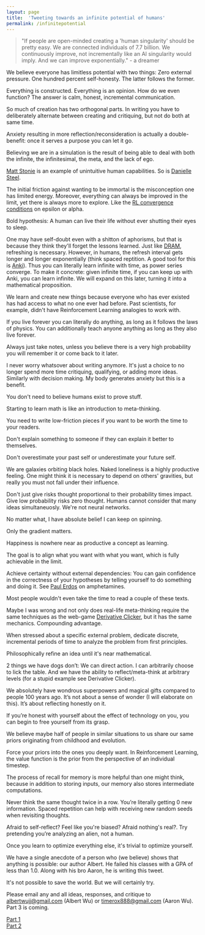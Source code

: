 ```yaml
---
layout: page
title:  'Tweeting towards an infinite potential of humans'
permalink: /infinitepotential
---
```

> "If people are open-minded creating a 'human singularity' should be pretty easy. We are connected individuals of 7.7 billion. We continuously improve, not incrementally like an AI singularity would imply. And we can improve exponentially." - a dreamer



We believe everyone has limitless potential with two things: Zero external pressure. One hundred percent self-honesty. The latter follows the former.

Everything is constructed. Everything is an opinion. How do we even function? The answer is calm, honest, incremental communication. 

So much of creation has two orthogonal parts. In writing you have to deliberately alternate between creating and critiquing, but not do both at same time.

Anxiety resulting in more reflection/reconsideration is actually a double-benefit: once it serves a purpose you can let it go. 

Believing we are in a simulation is the result of being able to deal with both the infinite, the infinitesimal, the meta, and the lack of ego.

[Matt Stonie](https://www.youtube.com/channel/UCd1fLoVFooPeWqCEYVUJZqg) is an example of unintuitive human capabilities. So is [Danielle Steel](https://www.glamour.com/story/danielle-steel-books-interview).

The initial friction against wanting to be immortal is the misconception one has limited energy. Moreover, everything can always be improved in the limit, 
yet there is always more to explore. Like the [RL convergence conditions](http://incompleteideas.net/book/RLbook2018.pdf#page=55) on epsilon or alpha. 

Bold hypothesis: A human can live their life without ever shutting their eyes to sleep.

One may have self-doubt even with a shitton of aphorisms, but that is because they think they'll forget the lessons learned. Just like [DRAM](https://en.wikipedia.org/wiki/Dynamic_random-access_memory), refreshing is necessary. However, in humans, the refresh interval gets longer and longer exponentially (think spaced reptition. A good tool for this is [Anki](https://apps.ankiweb.net/)). Thus you can literally learn infinite with time, as power series converge. To make it concrete: given infinite time, if you can keep up with Anki, you can learn infinite. We will expand on this later, turning it into a mathematical proposition.

We learn and create new things because everyone who has ever existed has had access to what no one ever had before. Past scientists, for example, didn't have Reinforcement Learning analogies to work with.

If you live forever you can literally do anything, as long as it follows the laws of physics. You can additionally teach anyone anything as long as they also live forever.

Always just take notes, unless you believe there is a very high probability you will remember it or come back to it later.

I never worry whatsover about writing anymore. It's just a choice to no longer spend more time critiquing, qualifying, or adding more ideas. Similarly with decision making. My body generates anxiety but this is a benefit.

You don't need to believe humans exist to prove stuff.

Starting to learn math is like an introduction to meta-thinking.

You need to write low-friction pieces if you want to be worth the time to your readers.

Don't explain something to someone if they can explain it better to themselves.

Don't overestimate your past self or underestimate your future self.

We are galaxies orbiting black holes. Naked loneliness is a highly productive feeling. One might think it is necessary to depend on others' gravities, but really you must not fall under their influence.

Don't just give risks thought proportional to their probability times impact. Give low probability risks zero thought. Humans cannot consider that many ideas simultaneuosly. We're not neural networks.

No matter what, I have absolute belief I can keep on spinning.

Only the gradient matters.

Happiness is nowhere near as productive a concept as learning.

The goal is to align what you want with what you want, which is fully achievable in the limit.

Achieve certainty without external dependencies: You can gain confidence in the correctness of your hypotheses by telling yourself to do something and doing it. See [Paul Erdos](https://en.wikipedia.org/wiki/Paul_Erd%C5%91s) on amphetamines.

Most people wouldn't even take the time to read a couple of these texts.

Maybe I was wrong and not only does real-life meta-thinking require the same techniques as the web-game [Derivative Clicker](https://gzgreg.github.io/DerivativeClicker/), but it has the same mechanics. Compounding advantage.

When stressed about a specific external problem, dedicate discrete, incremental periods of time to analyze the problem from first principles.

Philosophically refine an idea until it's near mathematical.

2 things we have dogs don’t: We can direct action. I can arbitrarily choose to lick the table. And we have the ability to reflect/meta-think at arbitrary levels (for a stupid example see Derivative Clicker).

We absolutely have wondrous superpowers and magical gifts compared to people 100 years ago. It’s not about a sense of wonder (I will elaborate on this). It’s about reflecting honestly on it.

If you’re honest with yourself about the effect of technology on you, you can begin to free yourself from its grasp.

We believe maybe half of people in similar situations to us share our same priors originating from childhood and evolution.

Force your priors into the ones you deeply want. In Reinforcement Learning, the value function is the prior from the perspective of an individual timestep. 

The process of recall for memory is more helpful than one might think, because in addition to storing inputs, our memory also stores intermediate computations.

Never think the same thought twice in a row. You’re literally getting 0 new information. Spaced repetition can help with receiving new random seeds when revisiting thoughts.

Afraid to self-reflect? Feel like you're biased? Afraid nothing's real?. Try pretending you’re analyzing an alien, not a human.

Once you learn to optimize everything else, it's trivial to optimize yourself.


We have a single anecdote of a person who (we believe) shows that anything is possible: our author Albert. He failed his classes with a GPA of less than 1.0. Along with his bro Aaron, he is writing this tweet.

It's not possible to save the world. But we will certainly try.


Please email any and all ideas, responses, and critique to <albertwujj@gmail.com> (Albert Wu) or <timerox888@gmail.com> (Aaron Wu). Part 3 is coming.

[Part 1](http://amathematicalworld.com/infinitepotential)  
[Part 2](http://amathematicalworld.com/infinitepotential2)